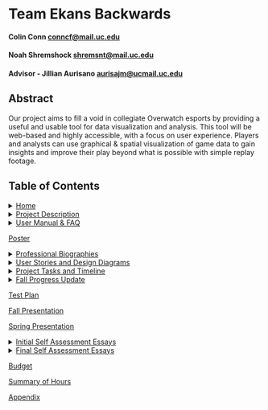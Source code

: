 # Team Ekans Backwards

#### Colin Conn conncf@mail.uc.edu
#### Noah Shremshock shremsnt@mail.uc.edu
#### Advisor - Jillian Aurisano aurisajm@ucmail.uc.edu

## Abstract

Our project aims to fill a void in collegiate Overwatch esports by providing a useful and usable tool for data visualization and analysis. This tool will be web-based and highly accessible, with a focus on user experience. Players and analysts can use graphical & spatial visualization of game data to gain insights and improve their play beyond what is possible with simple replay footage.

## Table of Contents
<details>
 <summary>
  <a href="https://github.com/cconn10/SeniorCapstone/wiki">Home</a>
 </summary>
 <ul>
  <li>
   <a href="https://github.com/cconn10/SeniorCapstone/wiki#project-abstract">Project Abstract</a>
  </li>
 </ul>
</details>

<details>
 <summary>
  <a href="https://github.com/cconn10/SeniorCapstone/wiki/Project-Description">Project Description</a>
 </summary>
 <ul>
  <li>
   <a href="https://github.com/cconn10/SeniorCapstone/wiki/Project-Description#project-purpose">Project Purpose</a>
  </li>
  <li>
   <a href="https://github.com/cconn10/SeniorCapstone/wiki/Project-Description#goal-statement">Goal Statement</a>
  </li>
 </ul>
</details>

<details>
 <summary>
  <a href="https://github.com/cconn10/SeniorCapstone/wiki/User-Manual-&-FAQ">User Manual & FAQ</a>
 </summary>
 <ul>
  <li>
   <a href="https://github.com/cconn10/SeniorCapstone/wiki/User-Manual-&-FAQ#user-guide">User Guide</a>
  </li>
  <li>
   <a href="https://github.com/cconn10/SeniorCapstone/wiki/User-Manual-&-FAQ#faq">Frequently Asked Questions</a>
  </li>
 </ul>
</details>

<a href="https://github.com/cconn10/SeniorCapstone/wiki/Poster">Poster</a>

<details>
 <summary>
  <a href="https://github.com/cconn10/SeniorCapstone/wiki/Professional-Biographies">Professional Biographies</a>
 </summary>
 <ul>
  <li>
   <a href="https://github.com/cconn10/SeniorCapstone/wiki/Professional-Biographies#colin-conn---conncfmailucedu">Colin</a>
  </li>
  <li>
   <a href="https://github.com/cconn10/SeniorCapstone/wiki/Professional-Biographies#noah-shremshock---shremsntmailucedu">Noah</a>
  </li>
 </ul>
</details>

<details>
 <summary>
  <a href="https://github.com/cconn10/SeniorCapstone/wiki/User-Stories-and-Design-Diagrams">User Stories and Design Diagrams</a>
 </summary>
 <ul>
  <li>
   <a href="https://github.com/cconn10/SeniorCapstone/wiki/User-Stories-and-Design-Diagrams#user-stories">User Stories</a>
  </li>
  <li>
   <a href="https://github.com/cconn10/SeniorCapstone/wiki/User-Stories-and-Design-Diagrams#level-0-diagram">Level 0 Diagram</a>
  </li>
  <li>
   <a href="https://github.com/cconn10/SeniorCapstone/wiki/User-Stories-and-Design-Diagrams#level-1-diagram">Level 1 Diagram</a>
  </li>
  <li>
   <a href="https://github.com/cconn10/SeniorCapstone/wiki/User-Stories-and-Design-Diagrams#level-2-diagram">Level 2 Diagram</a>
  </li>
 </ul>
</details>

<details>
 <summary>
  <a href="https://github.com/cconn10/SeniorCapstone/wiki/Project-Tasks">Project Tasks and Timeline</a>
 </summary>
 <ul>
  <li>
   <a href="https://github.com/cconn10/SeniorCapstone/wiki/Project-Tasks#task-list">Task List</a>
  </li>
  <li>
   <a href="https://github.com/cconn10/SeniorCapstone/wiki/Project-Tasks#effort-matrix">Effort Matrix</a>
  </li>
  <li>
   <a href="https://github.com/cconn10/SeniorCapstone/wiki/Project-Tasks#timeline">Project Timeline</a>
  </li>
 </ul>
</details>

<details>
 <summary>
  <a href="https://github.com/cconn10/SeniorCapstone/wiki/Fall-Progress-Update">Fall Progress Update</a>
 </summary>
 <ul>
  <li>
   <a href="https://github.com/cconn10/SeniorCapstone/wiki/Fall-Progress-Update#surveying-overwatch-players">Surveys</a>
  </li>
  <li>
   <a href="https://github.com/cconn10/SeniorCapstone/wiki/Fall-Progress-Update#colin---d3-tutorials">D3 Tutorials</a>
  </li>
  <li>
   <a href="https://github.com/cconn10/SeniorCapstone/wiki/Fall-Progress-Update#noah---learning-3d">Learning 3D</a>
  </li>
 </ul>
</details>

<a href="https://github.com/cconn10/SeniorCapstone/wiki/Test-Plan">Test Plan</a>

<a href="https://github.com/cconn10/SeniorCapstone/wiki/Slideshow">Fall Presentation</a>

<a href="https://github.com/cconn10/SeniorCapstone/wiki/Spring-Final-Presentation">Spring Presentation</a>

<details>
 <summary>
  <a href="https://github.com/cconn10/SeniorCapstone/wiki/Initial-Self-Assessment-Essays">Initial Self Assessment Essays</a>
 </summary>
 <ul>
  <li>
   <a href="https://github.com/cconn10/SeniorCapstone/wiki/Initial-Self-Assessment-Essays#colin-conn">Colin</a>
  </li>
  <li>
   <a href="https://github.com/cconn10/SeniorCapstone/wiki/Initial-Self-Assessment-Essays#noah-shremshock">Noah</a>
  </li>
 </ul>
</details>
<details>
 <summary>
  <a href="https://github.com/cconn10/SeniorCapstone/wiki/Final-Self-Assessment-Essays">Final Self Assessment Essays</a>
 </summary>
 <ul>
  <li>
   <a href="https://github.com/cconn10/SeniorCapstone/wiki/Final-Self-Assessment-Essays#colin-conn">Colin</a>
  </li>
  <li>
   <a href="https://github.com/cconn10/SeniorCapstone/wiki/Final-Self-Assessment-Essays#noah-shremshock">Noah</a>
  </li>
 </ul>
</details>

<a href="https://github.com/cconn10/SeniorCapstone/wiki/Budget">Budget</a>

<a href="https://github.com/cconn10/SeniorCapstone/wiki/Summary-of-Hours">Summary of Hours</a>

<a href="https://github.com/cconn10/SeniorCapstone/wiki/Appendix">Appendix</a>
